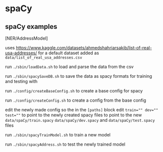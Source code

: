 # spaCy
## spaCy examples

[NER/AddressModel]

uses https://www.kaggle.com/datasets/ahmedshahriarsakib/list-of-real-usa-addresses/ for a default dataset
added as ```data/list_of_real_usa_addresses.csv```

run ```./sbin/loadData.sh```
to load and parse the data from the csv

run ```./sbin/spacySaveDB.sh```
to save the data as spacy formats for training and testing with

run ```./config/createBaseConfig.sh```
to create a base config for spacy

run ```./config/createConfig.sh```
to create a config from the base config


edit the newly made config so the in the ```[paths]``` block edit ```train="" dev="" test=""``` to point to the newly created spacy files
to point to the new ```data/spaCy/train.spacy``` ```data/spaCy/dev.spacy``` and ```data/spaCy/test.spacy``` files


run ```./sbin/spacyTrainModel.sh```
to train a new model

run ```./sbin/spacyAddress.sh```
to test the newly trained model